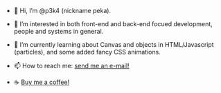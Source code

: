- 👋 Hi, I’m @p3k4 (nickname peka).
- 👀 I’m interested in both front-end and back-end focued development, people and systems in general.
- 🌱 I’m currently learning about Canvas and objects in HTML/Javascript (particles), and some added fancy CSS animations.
- 📫 How to reach me: [send me an e-mail!](per.chr.vain@gmail.com)

- :coffee: [Buy me a coffee!](https://www.buymeacoffee.com/perchr)

<!---
p3k4/p3k4 is a ✨ special ✨ repository because its `README.md` (this file) appears on your GitHub profile.
You can click the Preview link to take a look at your changes.
--->
